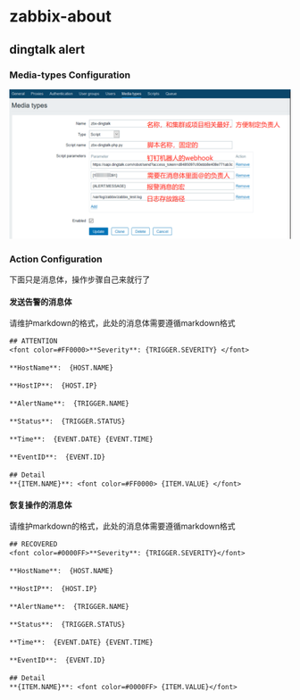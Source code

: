 # zabbix-about

## dingtalk alert

### Media-types Configuration
![image](https://github.com/hiwanglf/zabbix-about/blob/master/alertscripts/%E5%BE%AE%E4%BF%A1%E5%9B%BE%E7%89%87_20190404165356.png?raw=true)

### Action Configuration 
下面只是消息体，操作步骤自己来就行了

#### 发送告警的消息体
请维护markdown的格式，此处的消息体需要遵循markdown格式
```
## ATTENTION
<font color=#FF0000>**Severity**: {TRIGGER.SEVERITY} </font>

**HostName**:  {HOST.NAME}

**HostIP**:  {HOST.IP}

**AlertName**:  {TRIGGER.NAME}

**Status**:  {TRIGGER.STATUS}

**Time**:  {EVENT.DATE} {EVENT.TIME}

**EventID**:  {EVENT.ID}

## Detail
**{ITEM.NAME}**: <font color=#FF0000> {ITEM.VALUE} </font>
```

#### 恢复操作的消息体
请维护markdown的格式，此处的消息体需要遵循markdown格式
```
## RECOVERED
<font color=#0000FF>**Severity**: {TRIGGER.SEVERITY}</font>

**HostName**:  {HOST.NAME}

**HostIP**:  {HOST.IP}

**AlertName**:  {TRIGGER.NAME}

**Status**:  {TRIGGER.STATUS}

**Time**:  {EVENT.DATE} {EVENT.TIME}

**EventID**:  {EVENT.ID}

## Detail
**{ITEM.NAME}**: <font color=#0000FF> {ITEM.VALUE}</font>
```